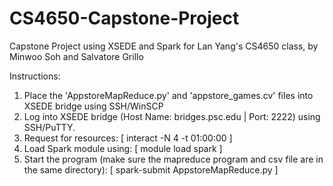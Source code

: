 # CS4650-Capstone-Project
Capstone Project using XSEDE and Spark for Lan Yang's CS4650 class, by Minwoo Soh and Salvatore Grillo

Instructions:
1. Place the 'AppstoreMapReduce.py' and 'appstore_games.cv' files into XSEDE bridge using SSH/WinSCP
2. Log into XSEDE bridge (Host Name: bridges.psc.edu | Port: 2222) using SSH/PuTTY.
3. Request for resources: [ interact -N 4 -t 01:00:00 ] 
4. Load Spark module using: [ module load spark ] 
5. Start the program (make sure the mapreduce program and csv file are in the same directory): 
    [ spark-submit AppstoreMapReduce.py ]
